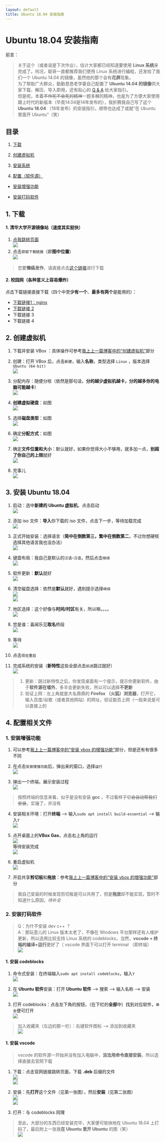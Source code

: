 ```yaml
---
layout: default
title: Ubuntu 18.04 安装指南
---
```

# Ubuntu 18.04 安装指南

前言：  
> 关于这个（或者说是下次作业），估计大家都已经知道要使用 **Linux 系统**来完成了。何况，聪哥一直都推荐我们使用 Linux 系统进行编程，还发给了我们一个 Ubuntu 14.04 的镜像，虽然他的那个会有**花屏**现象。  
> 为了帮助广大群众，勤勤恳恳老学委自己配置了 **Ubuntu 14.04 的镜像**供大家下载、解压、导入即用，还有贴心的 <a href="https://ks0508.github.io/SE-project/QA3/QA3" target="_blank">Q & A</a> 给大家指引。  
> 但是呢，本着<del>不作死不会死的精神</del>一题多解的精神，也是为了方便大家使用跟上时代的新版本（毕竟14.04是14年发布的），我折腾我自己写了这个 **Ubuntu 18.04** （18年发布）的安装指引，顺带也达成了成就“在 Ubuntu 里面开 Ubuntu”（笑）

## 目录

1. <a href="#dw">下载</a>

2. <a href="#creat">创建虚拟机</a>

3. <a href="#inst">安装系统</a>

4. <a href="#config">配置（软件源）</a>

* <a href="#augument">安装增强功能</a>

* <a href="#code">安装打码软件</a>

## <a name="dw"></a>1. 下载

#### 1. 清华大学开源镜像站（速度其实挺快）

1. <a href="https://mirrors.tuna.tsinghua.edu.cn/" target="_blank">点我跳转页面</a>   
![](images/003/tuna.png)  
2. 点击`获取下载链接`（即**图中位置**）  
![](images/003/dwfromtuna.png)

> 您要**懒癌发作**，请直接点击<a href="https://mirrors.tuna.tsinghua.edu.cn/ubuntu-releases/bionic/ubuntu-18.04.1-desktop-amd64.iso">这个链接</a>进行下载

#### 2. 校园网（各种意义上容易爆炸）

点击下载链接直接下载（四个中至**少有一个**、**最多有两个**是能用的）：  
* <a href="http://172.18.40.92/ubuntu-18.04.1-desktop-amd64.iso">下载链接1：nginx</a >
* <a href="http://172.18.40.92:8080/ubuntu-18.04.1-desktop-amd64.iso">下载链接 2</a>
* 下载链接 3
* 下载链接 4

## <a name="creat"></a>2. 创建虚拟机

1. 下载并安装 VBox ：具体操作可参考<a href="https://fffengmjl.github.io/blog/002(forlab07#1" target="_blank">我上上一篇博客中的“创建虚拟机”</a>部分

2. 创建：打开 VBox 后，点击`新建`，输入**名称**，类型选择 `Linux` ，版本选择 `Ubuntu (64-bit)`  
![](images/004/creat.png)

3. 分配内存：随便分啦（依然是那句话，**分的越少虚拟机越卡，分的越多你的电脑可能越卡**）  
![](images/004/memory.png)

4. **创建虚拟硬盘**：如图  
![](images/004/creatdisk.png)

5. 选择**磁盘类型**：如图  
![](images/004/choosedisk.png)

5. 确定**分配方式**：如图  
![](images/004/asignmemory.png)

6. 确定**文件位置和大小**：默认就好，如果你觉得大小不够用，就多加一点，**别超了你自己的上限**就好  
![](images/004/confirmplace.png)

7. 完事儿  
![](images/004/finishcreat.png)

## <a name="inst"></a>3. 安装 Ubuntu 18.04

1. 启动：选中**新建的 Ubuntu 虚拟机**，点击启动  
![](images/004/openvm.png)

2. 添加 iso 文件：**导入**你下载的 iso 文件，点击下一步，等待加载完成  
![](images/004/addiso.png)

3. 正式开始安装：选择语言（**简中在倒数第三，繁中在倒数第二**，不过你想硬核选择其他语言我也没办法）  
![](images/004/chooselang.png)

4. 键盘布局：我自己是默认的`汉语`-`汉语`，然后点击`继续`  
![](images/004/kb.png)

5. 软件更新：**默认**就好  
![](images/004/chooseupdate.png)

6. 清空磁盘选择：依然是**默认**就好，遇到提示选择`继续`  
![](images/004/cleardisk.png)  
![](images/004/cldkwa.png)

7. 地区选择：这个好像与**时间/时区**有关，所以嘛。。。。  
![](images/004/chooseplace.png)

8. 您是谁：喜闻乐见**取名**桥段  
![](images/004/name.png)

9. 等待  
![](images/004/waiting.png)

10. 点击`现在重启`

11. 完成系统的安装（**新特性**这些全部点击`前进`跳过就好）  
![](images/004/finishinstalling.png)

> 1. 更新：跳过新特性之后，你发现桌面有一个提示，提示你更新软件，由于**软件源在墙外**，多半会更新失败，所以可以选择**不更新**  
> 2. 验证上网：左上角就是大名鼎鼎的 **Firefox （火狐）浏览器**，打开它，输入百度/谷歌（或者其他网站）的网址，验证能否上网（一般来说是可以直接上的

## <a name="config"></a>4. 配置相关文件

### <a name="augument"></a>1. 安装增强功能

1. 可以参考<a href="https://fffengmjl.github.io/blog/002(forlab07#5" target="_blank">我上上一篇博客中的“安装 vbox 的增强功能”</a>部分，但是还有有很多不同

2. 在点击`安装增强功能`后，弹出来的窗口，选择`运行`  
![](images/004/installaugument.png)

3. 弹出一个终端，展示安装过程  
![](images/004/pleaseinstallgcc.png)
> 按照终端的信息来看，似乎是没有安装 **gcc** ，不过看样子<del>它会自动帮我们安装</del>，实锤了，并没有  

4. 安装相关环境：打开**终端** --> 输入`sudo apt install build-essential` --> 输入`Y`  
![](images/004/installbuild.png)  

5. 点开桌面上的**VBox Gas**，点击右上角的运行  
![](images/004/openGAS.png)  
等待安装完成  
![](images/004/installingGAS.png)

6. 重启虚拟机  
![](images/004/restart.png)

7. 开启共享**剪切板**和**拖放**：参考<a href="https://fffengmjl.github.io/blog/002(forlab07#5" target="_blank">我上上一篇博客中的“安装 vbox 的增强功能”</a>部分  
> 我自己安装的时候发现剪切板是可以共用了，但是**拖放**却不能实现，暂时不知道什么原因，*待补全*

### <a name="code"></a>2. 安装打码软件

> Q：为什不安装 dev c++ ？  
> A：那玩意儿的 Linux 版本太老了，不像在 Windows 平台那样还有人维护更新，所以选用比较支持 Linux 系统的 codeblocks，当然，**vscode + 终端的编译+运行**更好了（ vscode 界面下可以打开 terminal （即终端）  
> ![](images/004/openterminal.png)

#### 1. 安装 codeblocks

1. 命令式安装：在终端输入`sudo apt install codeblocks`，输入`Y`  
![](images/004/installcb.png)

2. 在 **Ubuntu 软件**安装：打开 **Ubuntu 软件** --> 搜索 --> 输入名称 --> 安装  
![](images/004/installcodeb.png)

3. 打开 codeblocks：点击左下角的按钮，（在下栏的**全部**中）找到对应软件，`单击`便可打开  
![](images/004/opencb.png)  
> 加入收藏夹（左边的那一栏）：右键软件图标 --> 添加到收藏夹  
> ![](images/004/addcbtofa.png)

#### 1. 安装 vscode

> vscode 的软件源一开始并没有加入电脑中，**没法用命令直接安装**，所以选择直接去官网下载

1. 下载：点击官网链接跳转页面，下载 **.deb** 后缀的文件  
![](images/004/dwvscode.png)  
![](images/004/instvs.png)

2. 安装：先**打开**这个文件（见第一张图），然后**安装**（见第二张图）  
![](images/004/installvscode.png)  
![](images/004/installvscode_real.png)

3. 打开：与 codeblocks 同理

> 至此，大部分的东西已经安装完毕，大家便可愉快地在 Ubuntu 18.04 上打码了，最后附上一张我**在 Ubuntu 里开 Ubuntu** 的图（笑）  
> ![](images/004/UbuntuinUbuntu.png)